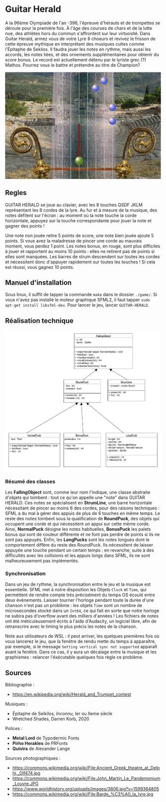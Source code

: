 # Guitar Herald

A la 96ème Olympiade de l'an -396, l'épreuve d'hérauts et de trompettes se déroule pour la première fois. À l'âge des courses de chars et de la lutte nue, des athlètes hors du commun s'affrontent sur leur virtuosité. Dans Guitar Herald, armez vous de votre Lyre 8 choeurs et revivez le frisson de cette épreuve mythique en interprétant des musiques cultes comme l'Épitaphe de Sekilos. Il faudra jouer les notes en rythme, mais aussi les accords, les notes liées, et des ornements supplémentaires pour obtenir du score bonus. 
Le record est actuellement détenu par le lyriste grec (?) Mathos. Pourrez vous le battre et prétendre au titre de Champion?

![Screenshot](./Screenshot.png)
## Regles

GUITAR HERALD se joue au clavier, avec les 8 touches QSDF JKLM représentant les 8 cordes de la lyre. Au fur et à mesure de la musique, des notes défilent sur l'écran : au moment où la note touche la corde horizontale, appuyez sur la touche correspondante pour jouer la note et gagner des points !

Une note non jouée retire 5 points de score, une note bien jouée ajoute 5 points. Si vous avez la maladresse de pincer une corde au mauvais moment, vous perdez 1 point.
Les notes bonus, en rouge, sont plus difficiles à jouer et rapportent au moins 10 points : elles ne retirent pas de points si elles sont manquées.
Les barres de strum descendent sur toutes les cordes et nécessitent donc d'appuyer rapidement sur toutes les touches ! Si cela est réussi, vous gagnez 10 points.

## Manuel d'installation

Sous linux, il suffit de tapper la commande `make` dans le dossier `./game/`. Si vous n'avez pas installé le moteur graphique SFML2, il faut tapper `sudo apt-get install libsfml-dev`. 
Pour lancer le jeu, lancer `GUITAR-HERALD`.

## Réalisation technique
![Diagramme UML](https://github.com/Perigorac/guitar-herald/blob/main/CompteRendu/UMLv1.2.png?raw=true)

### Résumé des classes

Les **FallingObject** sont, comme leur nom l'indique, une classe abstraite d'objets qui tombent : tout ce qu'on appelle une "note" dans GUITAR HERALD. Ces notes se spécialisent en **StrumLine**, une barre horizontale nécessitant de pincer au moins 6 des cordes, pour des raisons techniques : SFML a du mal à gérer des appuis de plus de 6 touches en même temps. 
Le reste des notes tombent sous la qualification de **RoundPuck**, des objets qui occupent une corde et qui nécessitent un appui sur cette même corde. Ainsi, **NormalPuck** désigne les notes habituelles, **BonusPuck** les palets bonus qui sont de couleur différente et ne font pas perdre de points si ils ne sont pas appuyés.
Enfin, les **LongPucks** sont les notes longues dont le comportement diffère du reste des RoundPuck. Ils nécessitent de laisser appuyée une touche pendant un certain temps : en revanche, suite à des difficultés avec les collisions et les appuis longs dans SFML, ils ne sont malheureusement pas implémentés.

### Synchronisation

Dans un jeu de rythme, la synchronisation entre le jeu et la musique est essentielle. SFML met à notre disposition les Objets `Clock` et `Time`, qui permettent de rendre compte très précisément du temps OS écoulé entre deux évènements. Laisser tourner l'horloge pendant toute la durée d'une chanson n'est pas un problème : les objets `Time` sont un nombre de microsecondes stocké dans un `Int64`, ce qui fait en sorte que notre horloge ne subira pas d'overflow avant des milliers d'années !
Les fichiers de notes ont été méticuleusement écrits à l'aide d'Audacity, un logiciel libre, afin de retranscrire avec le timing le plus précis les notes de la chanson.

Note aux utilisateurs de WSL : il peut arriver, les quelques premières fois où vous lancerez le jeu, que la fenêtre de rendu mette du temps à apparaître, par exemple, si le message `Setting vertical sync not supported` apparaît avant la fenêtre. Dans ce cas, il y aura un décalage entre la musique et les graphismes : relancer l'éxécutable quelques fois règle ce problème.

## Sources

Bibliographie :
 * https://en.wikipedia.org/wiki/Herald_and_Trumpet_contest

Musiques :
 * Épitaphe de Seikilos, *Inconnu*, Ier ou IIeme siècle
 * Wretched Shades, Darren Korb, 2020

Polices : 
 * **Metal Lord** de Typodermic Fonts
 * **Pirho Herakles** de PRFonts
 * **Quivira** de Alexander Lange

Sources photographiques : 
 * https://commons.wikimedia.org/wiki/File:Ancient_Greek_theatre_at_Delphi,_Dlf474.jpg
 * https://commons.wikimedia.org/wiki/File:John_Martin_Le_Pandemonium_Louvre.JPG
 * https://www.worldhistory.org/uploads/images/3806.jpg?v=1599364805
 * https://commons.wikimedia.org/wiki/File:Barde_%C3%A0_la_lyre.jpg

